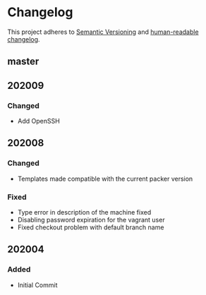 # Changelog

This project adheres to [Semantic Versioning](https://semver.org/spec/v2.0.0.html)
and [human-readable changelog](https://keepachangelog.com/en/1.0.0/).

## master

## 202009

### Changed

 - Add OpenSSH

## 202008

### Changed

- Templates made compatible with the current packer version

### Fixed

- Type error in description of the machine fixed
- Disabling password expiration for the vagrant user
- Fixed checkout problem with default branch name

## 202004

### Added

- Initial Commit
